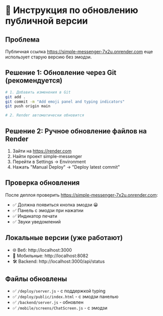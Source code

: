 # 🚀 Инструкция по обновлению публичной версии

## Проблема
Публичная ссылка https://simple-messenger-7x2u.onrender.com еще использует старую версию без эмодзи.

## Решение 1: Обновление через Git (рекомендуется)

```bash
# 1. Добавить изменения в Git
git add .
git commit -m "Add emoji panel and typing indicators"
git push origin main

# 2. Render автоматически обновится
```

## Решение 2: Ручное обновление файлов на Render

1. Зайти на https://render.com
2. Найти проект simple-messenger
3. Перейти в Settings → Environment
4. Нажать "Manual Deploy" → "Deploy latest commit"

## Проверка обновления

После деплоя проверить https://simple-messenger-7x2u.onrender.com:
- ✅ Должна появиться кнопка эмодзи 😀
- ✅ Панель с эмодзи при нажатии  
- ✅ Индикатор печати
- ✅ Звуки уведомлений

## Локальные версии (уже работают)

- 🌐 Веб: http://localhost:3000
- 📱 Мобильные: http://localhost:8082
- 🛠️ Backend: http://localhost:3000/api/status

## Файлы обновлены

- ✅ `/deploy/server.js` - с поддержкой typing
- ✅ `/deploy/public/index.html` - с эмодзи панелью
- ✅ `/backend/server.js` - обновлен
- ✅ `/mobile/screens/ChatScreen.js` - с эмодзи